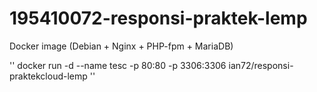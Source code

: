 # 195410072-responsi-praktek-lemp
Docker image (Debian + Nginx + PHP-fpm + MariaDB)

''
docker run -d --name tesc -p 80:80 -p 3306:3306 ian72/responsi-praktekcloud-lemp
''
